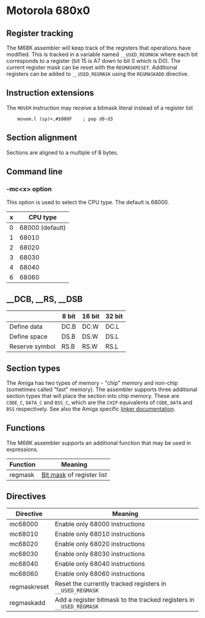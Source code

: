 # Motorola 680x0

## Register tracking

The M68K assembler will keep track of the registers that operations have modified. This is tracked in a variable named `__USED_REGMASK` where each bit corresponds to a register (bit 15 is A7 down to bit 0 which is D0). The current register mask can be reset with the `REGMASKRESET`. Additional registers can be added to `__USED_REGMASK` using the `REGMASKADD` directive.

## Instruction extensions

The `MOVEM` instruction may receive a bitmask literal instead of a register list

```
	movem.l	(sp)+,#$000F	; pop d0-d3
```

## Section alignment
Sections are aligned to a multiple of 8 bytes. 

## Command line
### -mc\<x> option
This option is used to select the CPU type. The default is 68000.

| x | CPU type |
|---|---|
| 0 | 68000 (default) |
| 1 | 68010 |
| 2 | 68020 |
| 3 | 68030 |
| 4 | 68040 |
| 6 | 68060 |

## __DCB, __RS, __DSB

|| 8 bit | 16 bit | 32 bit |
|---|---|---|---|
| Define data | DC.B | DC.W | DC.L |
| Define space | DS.B | DS.W | DS.L |
| Reserve symbol | RS.B | RS.W | RS.L |

## Section types
The Amiga has two types of memory - "chip" memory and non-chip (sometimes called "fast" memory). The assembler supports three additional section types that will place the section into chip memory. These are ```CODE_C```, ```DATA_C``` and ```BSS_C```, which are the `CHIP` equivalents of ```CODE```, ```DATA``` and ```BSS``` respectively. See also the Amiga specific [linker documentation](LinkerAmiga.md).

## Functions
The M68K assembler supports an additional function that may be used in expressions.

| Function | Meaning |
|---|---|
| regmask | [Bit mask](Expressions.md#m68k) of register list |

## Directives

| Directive | Meaning |
|---|---|
| mc68000 | Enable only 68000 instructions |
| mc68010 | Enable only 68010 instructions |
| mc68020 | Enable only 68020 instructions |
| mc68030 | Enable only 68030 instructions |
| mc68040 | Enable only 68040 instructions |
| mc68060 | Enable only 68060 instructions |
| regmaskreset | Reset the currently tracked registers in `__USED_REGMASK` |
| regmaskadd | Add a register bitmask to the tracked registers in `__USED_REGMASK` |


